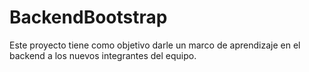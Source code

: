 # BackendBootstrap

Este proyecto tiene como objetivo darle un marco de aprendizaje en el backend a los nuevos integrantes del equipo.